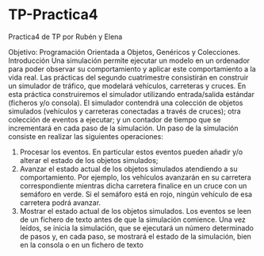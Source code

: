 # TP-Practica4
Practica4 de TP por Rubén y Elena

Objetivo: Programación Orientada a Objetos, Genéricos y Colecciones.
Introducción
Una simulación permite ejecutar un modelo en un ordenador para poder observar su
comportamiento y aplicar este comportamiento a la vida real. Las prácticas del segundo
cuatrimestre consistirán en construir un simulador de tráfico, que modelará vehículos,
carreteras y cruces.
En esta práctica construiremos el simulador utilizando entrada/salida estándar (ficheros
y/o consola). El simulador contendrá una colección de objetos simulados (vehículos y
carreteras conectadas a través de cruces); otra colección de eventos a ejecutar; y un contador
de tiempo que se incrementará en cada paso de la simulación. Un paso de la simulación
consiste en realizar las siguientes operaciones:
1. Procesar los eventos. En particular estos eventos pueden añadir y/o alterar el estado
de los objetos simulados;
2. Avanzar el estado actual de los objetos simulados atendiendo a su comportamiento.
Por ejemplo, los vehículos avanzarán en su carretera correspondiente mientras dicha
carretera finalice en un cruce con un semáforo en verde. Si el semáforo está en rojo,
ningún vehículo de esa carretera podrá avanzar.
3. Mostrar el estado actual de los objetos simulados.
Los eventos se leen de un fichero de texto antes de que la simulación comience. Una
vez leídos, se inicia la simulación, que se ejecutará un número determinado de pasos y, en
cada paso, se mostrará el estado de la simulación, bien en la consola o en un fichero de
texto
